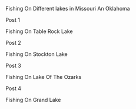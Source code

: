 Fishing On Different lakes in Missouri An Oklahoma



Post 1



Fishing On Table Rock Lake



Post 2



Fishing On Stockton Lake



Post 3



Fishing On Lake Of The Ozarks



Post 4



Fishing On Grand Lake
